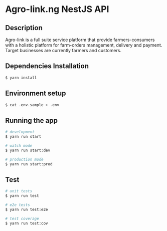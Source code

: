 # Agro-link.ng NestJS API

## Description
Agro-link is a full suite service platform that provide farmers-consumers with a holistic platform for farm-orders management, delivery and payment. Target businesses are currently farmers and customers.

## Dependencies Installation

```bash
$ yarn install
```

## Environment setup

```bash
$ cat .env.sample > .env
```

## Running the app

```bash
# development
$ yarn run start

# watch mode
$ yarn run start:dev

# production mode
$ yarn run start:prod
```

## Test

```bash
# unit tests
$ yarn run test

# e2e tests
$ yarn run test:e2e

# test coverage
$ yarn run test:cov
```